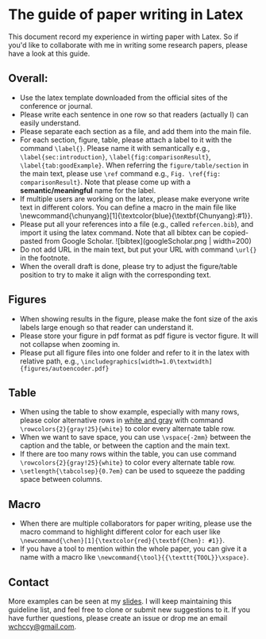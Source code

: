 # The guide of paper writing in Latex

This document record my experience in wirting paper with Latex. So if you'd like to collaborate with me in writing some research papers, please have a look at this guide.

## Overall:
- Use the latex template downloaded from the official sites of the conference or journal.
- Please write each sentence in one row so that readers (actually I) can easily understand.
- Please separate each section as a file, and add them into the main file.
- For each section, figure, table, please attach a label to it with the command `\label{}`. Please name it with semantically e.g., `\label{sec:introduction}`, `\label{fig:comparisonResult}`, `\label{tab:goodExample}`. When referring the `figure/table/section` in the main text, please use `\ref` command e.g., `Fig. \ref{fig: comparisonResult}`. Note that please come up with a **semantic/meaningful** name for the label.
- If multiple users are working on the latex, please make everyone write text in different colors. You can define a macro in the main file like \newcommand{\chunyang}[1]{\textcolor{blue}{\textbf{Chunyang}:#1}}. 
- Please put all your references into a file (e.g., called `refercen.bib`), and import it using the latex command. Note that all bibtex can be copied-pasted from Google Scholar.
![bibtex](googleScholar.png | width=200)
- Do not add URL in the main text, but put your URL with command `\url{}` in the footnote.
- When the overall draft is done, please try to adjust the figure/table position to try to make it align with the corresponding text.



## Figures
- When showing results in the figure, please make the font size of the axis labels large enough so that reader can understand it.
- Please store your figure in pdf format as pdf figure is vector figure. It will not collapse when zooming in.
- Please put all figure files into one folder and refer to it in the latex with relative path, e.g., `\includegraphics[width=1.0\textwidth]{figures/autoencoder.pdf}`


## Table
- When using the table to show example, especially with many rows, please color alternative rows in [white and gray](https://tex.stackexchange.com/questions/5365) with command `\rowcolors{2}{gray!25}{white}` to color every alternate table row. 
- When we want to save space, you can use `\vspace{-2mm}` between the caption and the table, or between the caption and the main text.
- If there are too many rows within the table, you can use command `\rowcolors{2}{gray!25}{white}` to color every alternate table row.
- `\setlength{\tabcolsep}{0.7em}` can be used to squeeze the padding space between columns.


## Macro
- When there are multiple collaborators for paper writing, please use the macro command to highlight different color for each user like `\newcommand{\chen}[1]{\textcolor{red}{\textbf{Chen}: #1}}`.
- If you have a tool to mention within the whole paper, you can give it a name with a macro like `\newcommand{\tool}{{\texttt{TOOL}}\xspace}`.

## Contact
More examples can be seen at my [slides](FIT4003-paperDiscussion_short.pdf).
I will keep maintaining this guideline list, and feel free to clone or submit new suggestions to it. If you have further questions, please create an issue or drop me an email wchccy@gmail.com.
